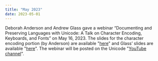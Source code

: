 ```yaml
---
title: "May 2023"
date: 2023-05-01
---
```


Deborah Anderson and Andrew Glass gave a webinar “Documenting and Preserving Languages with Unicode: A Talk on Character Encoding, Keyboards, and Fonts” on May 16, 2023. The slides for the character encoding portion (by Anderson) are available "[here](https://www.unicode.org/media/Character-Encoding-UnicodeWebinarSlides-20230515.pdf)"  and Glass’ slides are available "[here](https://www.unicode.org/media/Font-and-Keyboards-UnicodeWebinarSlides-20230515.pdf)". The webinar will be posted on the Unicode "[YouTube channel](https://www.youtube.com/@unicode)".